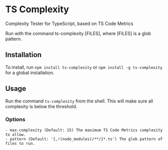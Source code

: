# TS Complexity
Complexity Tester for TypeScript, based on TS Code Metrics

Run with the command ts-complexity [FILES], where [FILES] is a glob pattern.

## Installation
To install, run `npm install ts-complexity` or `npm install -g ts-complexity` for a global installation. 

## Usage
Run the command `ts-complexity` from the shell. This will make sure all complexity is below the threshold.

### Options

    - max-complexity (Default: 15) The maximum TS Code Metrics complexity to allow.
    - pattern (Default: '{,!(node_modules)/**/}*.ts') The glob pattern of files to run.
